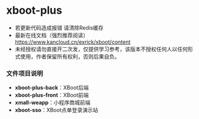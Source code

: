 # xboot-plus
- 若更新代码造成报错 请清除Redis缓存 
- 最新在线文档（强烈推荐阅读）https://www.kancloud.cn/exrick/xboot/content
- 未经授权请勿直接开二次发，仅提供学习参考，该版本不授权任何人以任何形式使用，作者保留所有权利，否则后果自负。
### 文件项目说明
- **xboot-plus-back**：XBoot后端
- **xboot-plus-front**：XBoot前端
- **xmall-weapp**：小程序商城前端
- **xboot-sso**：XBoot点单登录演示站